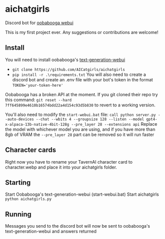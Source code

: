 # aichatgirls
Discord bot for [oobabooga webui](https://github.com/oobabooga/text-generation-webui)

This is my first project ever. Any suggestions or contributions are welcome!

## Install
You will need to install oobabooga's [text-generation-webui](https://github.com/oobabooga/text-generation-webui)
 - `git clone https://github.com/AICatgirls/aichatgirls`
 - `pip install -r .\requirements.txt`
 You will also need to create a discord bot and create an .env file with your bot's token in the format `TOKEN='your-token-here'`
 
Oobabooga has a broken API at the moment. If you git cloned their repo try this command: `git reset --hard 7ff645899e4610b16574bdd22a4d154c93d5b830` to revert to a working version.

You'll also need to modify the `start-webui.bat` file: `call python server.py --auto-devices --chat --wbits 4 --groupsize 128 --listen --model gpt4-x-alpaca-13b-native-4bit-128g --pre_layer 28 --extensions api`
Replace the model with whichever model you are using, and if you have more than 8gb of VRAM the `--pre_layer 28` part can be removed so it will run faster
 
##  Character cards
Right now you have to rename your TavernAI character card to character.webp and place it into your aichatgirls folder.

## Starting
Start Oobabooga's text-generation-webui (start-webui.bat)
Start aichatgirls `python aichatgirls.py`

## Running
Messages you send to the discord bot will now be sent to oobabooga's text-generation-webui and answers returned
